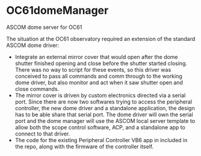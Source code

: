 # OC61domeManager
ASCOM dome server for OC61

The situation at the OC61 observatory required an extension of the standard ASCOM dome driver:
  - Integrate an external mirror cover that would open after the dome shutter finished opening
    and close before the shutter started closing. There was no way to script for these events, so
    this driver was conceived to pass all commands and comm through to the working dome driver, but 
    also monitor and act when it saw shutter open and close commands.
  - The mirror cover is driven by custom electronics directed via a serial port. Since there are 
    now two softwares trying to access the peripheral controller, the new dome driver and a 
    standalone application, the design has to  be able share that serial port. The dome driver will
    own the serial port and the dome manager will use the ASCOM local server template to allow 
    both the scope control software, ACP, and a standalone app to connect to that driver.
  - The code for the existing Peripheral Controller VB6 app in included in the repo, along with the firmware of the controller itself.     
    
